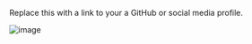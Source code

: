 Replace this with a link to your a GitHub or social media profile.

![image](https://user-images.githubusercontent.com/101312512/158790433-66d93d48-b3ee-4e4b-ac29-0dc06bf1f528.png)
